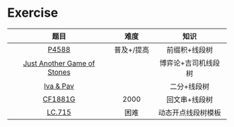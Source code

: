 Exercise
=================
|题目|难度|知识|
|:-:|:-:|:-:|
|[P4588](https://www.luogu.com.cn/problem/P4588)|普及+/提高|前缀积+线段树|
|[Just Another Game of Stones](https://codeforces.com/group/a15Z3BoCvW/contest/473006/problem/J)||博弈论+吉司机线段树|
|[ Iva & Pav](https://codeforces.com/contest/1878/problem/E)||二分+线段树|
|[CF1881G](https://codeforces.com/contest/1881/problem/G)|2000|回文串+线段树|
|[LC.715](https://leetcode.cn/problems/range-module/description/)|困难|动态开点线段树模板|

